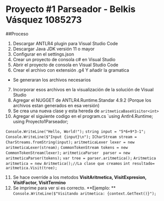 # Proyecto #1 Parseador - Belkis Vásquez 1085273

##Proceso
1. Descargar ANTLR4 plugin para Visual Studio Code
2. Descargar Java JDK versión 11 o mayor
3. Configurar en el settings.json 
4. Crear un proyecto de consola c# en Visual Studio
5. Abrir el proyecto de consola en Visual Studio Code
6. Crear el archivo con extensión .g4 Y añadir la gramatica
- Se generaran los archivos necesarios
7. Incorporar esos archivos en la visualización de la solución de Visual Studio
8. Agregar el NUGGET de ANTLR4.Runtime.Standar 4.9.2 (Porque los archivos estan generados en esa versión)
9. Se crea una nueva clase y esta hereda de `aritmeticaBaseVisitor<int>`
10. Agregar el siguiente codigo en el program.cs
`using Antlr4.Runtime;
using Proyecto1Parseador;

`Console.WriteLine("Hello, World!");`
`string input = "5*6+9*3-1";`
`Console.WriteLine($"Input {input}\n");`
`ICharStream stream = CharStreams.fromString(input);`
`aritmeticaLexer lexer = new aritmeticaLexer(stream);`
`CommonTokenStream tokens = new CommonTokenStream(lexer);`
`aritmeticaParser  parser = new aritmeticaParser(tokens);`
`var tree = parser.aritmetica();`
`Aritmetica aritmetica = new Aritmetica();//La clase que creamos`
`int resultado= aritmetica.Visit(tree);`

11. Se hace override a los metodos **VisitAritmetica, VisitExpresion, VisitFactor, VisitTermino**
12. Se imprime para ver si es correcto.
 **Ejemplo: ** `Console.WriteLine($"Visitando aritmetica: {context.GetText()}");`
